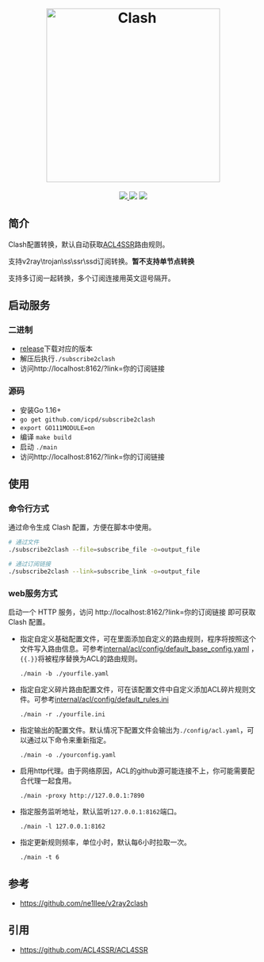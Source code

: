 <h1 align="center">
  <img src="https://github.com/icpd/subscribe2clash/raw/master/subscribe2clash.png" alt="Clash" width="350">
</h1>


<p align="center">
  <a href="https://goreportcard.com/report/github.com/icpd/subscribe2clash">
    <img src="https://goreportcard.com/badge/github.com/icpd/subscribe2clash">
  </a>
  <img src="https://img.shields.io/github/go-mod/go-version/Dreamacro/clash?style=flat-square">
  <a href="https://github.com/icpd/subscribe2clash/releases">
    <img src="https://img.shields.io/github/release/icpd/subscribe2clash/all.svg">
  </a>
</p>


## 简介

Clash配置转换，默认自动获取[ACL4SSR](https://github.com/ACL4SSR/ACL4SSR)路由规则。  

支持v2ray\trojan\ss\ssr\ssd订阅转换。**暂不支持单节点转换**  

支持多订阅一起转换，多个订阅连接用英文逗号隔开。

## 启动服务

### 二进制

- [release](https://github.com/icpd/subscribe2clash/releases)下载对应的版本
- 解压后执行`./subscribe2clash`
- 访问http://localhost:8162/?link=你的订阅链接

### 源码

- 安装Go 1.16+
- `go get github.com/icpd/subscribe2clash`
- `export GO111MODULE=on`
- 编译 `make build`
- 启动 `./main`
- 访问http://localhost:8162/?link=你的订阅链接

## 使用

### 命令行方式
通过命令生成 Clash 配置，方便在脚本中使用。
```bash
# 通过文件
./subscribe2clash --file=subscribe_file -o=output_file 

# 通过订阅链接
./subscribe2clash --link=subscribe_link -o=output_file
```


### web服务方式
启动一个 HTTP 服务，访问 http://localhost:8162/?link=你的订阅链接 即可获取 Clash 配置。

- 指定自定义基础配置文件，可在里面添加自定义的路由规则，程序将按照这个文件写入路由信息。可参考[internal/acl/config/default_base_config.yaml](https://github.com/icpd/subscribe2clash/blob/master/internal/acl/config/default_base_config.yaml) ，`{{.}}`将被程序替换为ACL的路由规则。

  ```
  ./main -b ./yourfile.yaml
  ```

- 指定自定义碎片路由配置文件，可在该配置文件中自定义添加ACL碎片规则文件。可参考[internal/acl/config/default_rules.ini](https://github.com/icpd/subscribe2clash/blob/master/internal/acl/config/default_rules.ini)

  ```
  ./main -r ./yourfile.ini
  ```

- 指定输出的配置文件。默认情况下配置文件会输出为`./config/acl.yaml`，可以通过以下命令来重新指定。

  ```
  ./main -o ./yourconfig.yaml
  ```


- 启用http代理。由于网络原因，ACL的github源可能连接不上，你可能需要配合代理一起食用。

  ```
  ./main -proxy http://127.0.0.1:7890
  ```

- 指定服务监听地址，默认监听`127.0.0.1:8162`端口。

  ```
  ./main -l 127.0.0.1:8162
  ```

- 指定更新规则频率，单位小时，默认每6小时拉取一次。

  ```
  ./main -t 6
  ```

  

## 参考

- https://github.com/ne1llee/v2ray2clash

## 引用

- https://github.com/ACL4SSR/ACL4SSR

